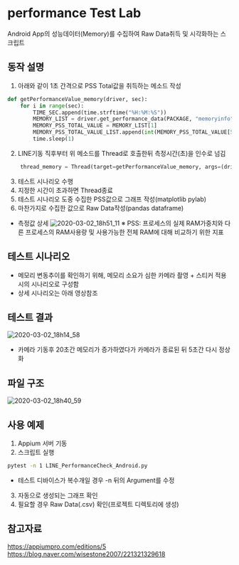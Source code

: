 # performance Test Lab
Android App의 성능데이터(Memory)를 수집하여 Raw Data취득 및 시각화하는 스크립트 

## 동작 설명
1. 아래와 같이 1초 간격으로 PSS Total값을 취득하는 메소드 작성
```python
def getPerformanceValue_memory(driver, sec):
    for i in range(sec):
        TIME_SEC.append(time.strftime("%H:%M:%S"))
        MEMORY_LIST = driver.get_performance_data(PACKAGE, "memoryinfo", TIME_OUT)
        MEMORY_PSS_TOTAL_VALUE = MEMORY_LIST[1]
        MEMORY_PSS_TOTAL_VALUE_LIST.append(int(MEMORY_PSS_TOTAL_VALUE[5]))
        time.sleep(1)
```

2. LINE기동 직후부터 위 메소드를 Thread로 호출한뒤 측정시간(초)을 인수로 넘김
```python
    thread_memory = Thread(target=getPerformanceValue_memory, args=(driver, 35))
```
3. 테스트 시나리오 수행 
4. 지정한 시간이 초과하면 Thread종료
5. 테스트 시나리오 도중 수집한 PSS값으로 그래프 작성(matplotlib pylab)
6. 마찬가지로 수집한 값으로 Raw Data작성(pandas dataframe)

* 측정값 상세
![2020-03-02_18h51_11](https://user-images.githubusercontent.com/25470405/75665046-de346380-5cb6-11ea-8823-732dfc083236.png)
※ PSS: 프로세스의 실제 RAM가중치와 다른 프로세스의 RAM사용량 및 사용가능한 전체 RAM에 대해 비교하기 위한 지표

## 테스트 시나리오
* 메모리 변동추이를 확인하기 위해, 메모리 소요가 심한 카메라 촬영 + 스티커 적용시의 시나리오로 구성함
* 상세 시나리오는 아래 영상참조

## 테스트 결과
![2020-03-02_18h14_58](https://user-images.githubusercontent.com/25470405/75662022-c0b0cb00-5cb1-11ea-9a2e-c11e7329027a.png)
* 카메라 기동후 20초간 메모리가 증가하였다가 카메라가 종료된 뒤 5초간 다시 정상화 

## 

## 파일 구조
![2020-03-02_18h40_59](https://user-images.githubusercontent.com/25470405/75664463-dd4f0200-5cb5-11ea-9df8-61e57508c27a.png)

## 사용 예제
1. Appium 서버 기동
2. 스크립트 실행 
```sh
pytest -n 1 LINE_PerformanceCheck_Android.py
```
* 테스트 디바이스가 복수개일 경우 -n 뒤의 Argument를 수정
3. 자동으로 생성되는 그래프 확인
4. 필요할 경우 Raw Data(.csv) 확인(프로젝트 디렉토리에 생성)


## 참고자료
https://appiumpro.com/editions/5
https://blog.naver.com/wisestone2007/221321329618
